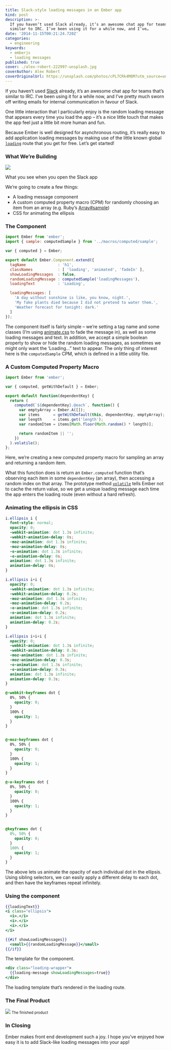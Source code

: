 ```yaml
---
title: Slack-style loading messages in an Ember app
kind: post
description: >-
  If you haven’t used Slack already, it’s an awesome chat app for teams that’s
  similar to IRC. I’ve been using it for a while now, and I’ve…
date: '2014-11-15T00:21:24.720Z'
categories:
  - engineering
keywords:
  - emberjs
  - loading messages
published: true
cover: ./alex-robert-222997-unsplash.jpg
coverAuthor: Alex Robert
coverOriginalUrl: https://unsplash.com/photos/cPL7CRk4M8M?utm_source=unsplash&utm_medium=referral&utm_content=creditCopyText
---
```


If you haven’t used [Slack](http://www.slack.com) already, it’s an awesome chat app for teams that’s similar to IRC. I’ve been using it for a while now, and I’ve pretty much sworn off writing emails for internal communication in favour of Slack.

One little interaction that I particularly enjoy is the random loading message that appears every time you load the app – it’s a nice little touch that makes the app feel just a little bit more human and fun.

Because Ember is well designed for asynchronous routing, it’s really easy to add application loading messages by making use of the little known global [`loading`](http://emberjs.com/guides/routing/loading-and-error-substates/#toc_code-loading-code-substates) route that you get for free. Let’s get started!

### What We’re Building

![](https://cdn-images-1.medium.com/max/800/1*Zt4D8uCy5-J82hw-rHsJxA.gif)

What you see when you open the Slack app

We’re going to create a few things:

*   A loading message component
*   A custom computed property macro (CPM) for randomly choosing an item from an array (e.g. Ruby’s [Array#sample](http://www.ruby-doc.org/core-2.1.5/Array.html#method-i-sample))
*   CSS for animating the ellipsis

### The Component

```js
import Ember from 'ember';
import { sample: computedSample } from '../macros/computed/sample';

var { computed } = Ember;

export default Ember.Component.extend({
  tagName              : 'h1',
  classNames           : [ 'loading', 'animated', 'fadeIn' ],
  showLoadingMessages  : false,
  randomLoadingMessage : computedSample('loadingMessages'),
  loadingText          : 'Loading',

  loadingMessages: [
    'A day without sunshine is like, you know, night.',
    'My fake plants died because I did not pretend to water them.',
    'Weather forecast for tonight: dark.'
  ]
});
```

The component itself is fairly simple – we’re setting a tag name and some classes (I’m using [animate.css](http://daneden.github.io/animate.css/) to fade the message in), as well as some loading messages and text. In addition, we accept a simple boolean property to show or hide the random loading messages, as sometimes we might only want the ‘Loading…” text to appear. The only thing of interest here is the `computedSample` CPM, which is defined in a little utility file.

### A Custom Computed Property Macro

```js
import Ember from 'ember';

var { computed, getWithDefault } = Ember;

export default function(dependentKey) {
  return (
    computed(`${dependentKey}.@each`, function() {
      var emptyArray = Ember.A([]);
      var items      = getWithDefault(this, dependentKey, emptyArray);
      var length     = items.get('length');
      var randomItem = items[Math.floor(Math.random() * length)];

      return randomItem || '';
    })
  ).volatile();
};
```

Here, we’re creating a new computed property macro for sampling an array and returning a random item.

What this function does is return an `Ember.computed` function that’s observing each item in some `dependentKey` (an array),  then accessing a random index on that array. The prototype method [`volatile`](http://emberjs.com/api/classes/Ember.ComputedProperty.html#method_volatile) tells Ember not to cache the return value, so we get a unique loading message each time the app enters the loading route (even without a hard refresh).

### Animating the ellipsis in CSS

```scss
i.ellipsis i {
  font-style: normal;
  opacity: 0;
  -webkit-animation: dot 1.3s infinite;
  -webkit-animation-delay: 0s;
  -moz-animation: dot 1.3s infinite;
  -moz-animation-delay: 0s;
  -o-animation: dot 1.3s infinite;
  -o-animation-delay: 0s;
  animation: dot 1.3s infinite;
  animation-delay: 0s;
}

i.ellipsis i+i {
  opacity: 0;
  -webkit-animation: dot 1.3s infinite;
  -webkit-animation-delay: 0.2s;
  -moz-animation: dot 1.3s infinite;
  -moz-animation-delay: 0.2s;
  -o-animation: dot 1.3s infinite;
  -o-animation-delay: 0.2s;
  animation: dot 1.3s infinite;
  animation-delay: 0.2s;
}

i.ellipsis i+i+i {
  opacity: 0;
  -webkit-animation: dot 1.3s infinite;
  -webkit-animation-delay: 0.3s;
  -moz-animation: dot 1.3s infinite;
  -moz-animation-delay: 0.3s;
  -o-animation: dot 1.3s infinite;
  -o-animation-delay: 0.3s;
  animation: dot 1.3s infinite;
  animation-delay: 0.3s;
}

@-webkit-keyframes dot {
  0%, 50% {
    opacity: 0;
  }
  100% {
    opacity: 1;
  }
}


@-moz-keyframes dot {
  0%, 50% {
    opacity: 0;
  }
  100% {
    opacity: 1;
  }
}

@-o-keyframes dot {
  0%, 50% {
    opacity: 0;
  }
  100% {
    opacity: 1;
  }
}


@keyframes dot {
  0%, 50% {
    opacity: 0;
  }
  100% {
    opacity: 1;
  }
}
```

The above lets us animate the opacity of each individual dot in the ellipsis. Using sibling selectors, we can easily apply a different delay to each dot, and then have the keyframes repeat infinitely.

### Using the component

```handlebars
{{loadingText}}
<i class="ellipsis">
  <i>.</i>
  <i>.</i>
  <i>.</i>
</i>

{{#if showLoadingMessages}}
  <small>{{randomLoadingMessage}}</small>
{{/if}}
```

The template for the component.

```handlebars
<div class="loading-wrapper">
  {{loading-message showLoadingMessages=true}}
</div>
```

The loading template that’s rendered in the loading route.

### The Final Product

![](https://cdn-images-1.medium.com/max/800/1*FwmSrN52_-sAv7JV7yybgw.gif)
<small>The finished product</small>

### In Closing

Ember makes front end development such a joy. I hope you’ve enjoyed how easy it is to add Slack-like loading messages into your app!
